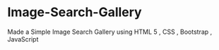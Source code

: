 # Image-Search-Gallery
Made a Simple Image Search Gallery using HTML 5 , CSS , Bootstrap , JavaScript 
